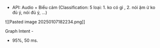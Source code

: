 - API: Audio + Biểu cảm (Classification: 5 loại: 1. ko có gì , 2. nói ậm ừ ko đủ ý, nói đủ ý, ...)

![[Pasted image 20250107182234.png]]

Graph Intent - 

- 95%, 50 ms. 